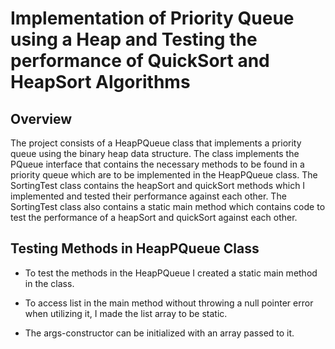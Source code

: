 

# Implementation of Priority Queue using a Heap and Testing the performance of QuickSort and HeapSort Algorithms

## Overview

The project consists of a HeapPQueue class that implements a priority queue using the binary heap data structure. The class implements the PQueue interface that contains the necessary methods to be found in a priority queue which are to be implemented in the HeapPQueue class.
The SortingTest class contains the heapSort  and quickSort methods which I implemented and tested their performance against each other. The SortingTest class also contains a static main method which contains code to test the performance of a heapSort and quickSort against each other.

## Testing Methods in HeapPQueue Class

* To test the methods in the HeapPQueue I created a static main method in the class.

* To access list in the main method without throwing a null pointer error when utilizing it, I made the list array to be static.

* The args-constructor can be initialized with an array passed to it.





